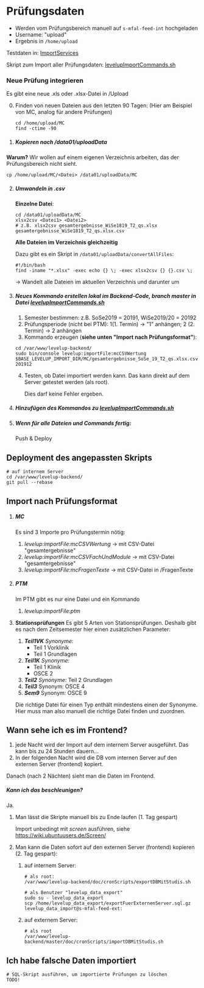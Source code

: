 # Prüfungsdaten

* Werden vom Prüfungsbereich manuell auf `s-mfal-feed-int` hochgeladen
* Username: "upload"
* Ergebnis in `/home/upload`

Testdaten in: [ImportServices](../../../tests/Integration/DatenImport/Infrastructure/ImportServices) 

Skript zum Import aller Prüfungsdaten: [levelupImportCommands.sh](../../../levelupImportCommands.sh) 

### Neue Prüfung integrieren

Es gibt eine neue .xls oder .xlsx-Datei in /Upload

0. Finden von neuen Dateien aus den letzten 90 Tagen:
    (Hier am Beispiel von MC, analog für andere Prüfungen)

    ```
    cd /home/upload/MC
    find -ctime -90
    ```

1. ##### Kopieren nach /data01/uploadData
   
**Warum?** Wir wollen auf einem eigenen Verzeichnis arbeiten, das der Prüfungsbereich nicht sieht.
   
   ```shell script
   cp /home/upload/MC/<Datei> /data01/uploadData/MC
```
   

   
2. ##### Umwandeln in .csv

   **Einzelne Datei**:

   ```shell script
   cd /data01/uploadData/MC
   xlsx2csv <Datei1> <Datei2>
   # z.B. xlsx2csv gesamtergebnisse_WiSe1819_T2_qs.xlsx gesamtergebnisse_WiSe1819_T2_qs.xlsx.csv
   ```

   **Alle Dateien im Verzeichnis gleichzeitig**

   Dazu gibt es ein Skript in `/data01/uploadData/convertAllFiles`:

   ```shell script
   #!/bin/bash
   find -iname "*.xlsx" -exec echo {} \; -exec xlsx2csv {} {}.csv \;
   ```

   -> Wandelt alle Dateien im aktuellen Verzeichnis und darunter um

3. ##### Neues Kommando erstellen lokal im Backend-Code, branch **master** in Datei [levelupImportCommands.sh](../../../levelupImportCommands.sh) 

   1. Semester bestimmen: z.B. SoSe2019 = 20191, WiSe2019/20 = 20192
   2. Prüfungsperiode (nicht bei PTM): 1(1. Termin) -> "1" anhängen; 2 (2. Termin) -> 2 anhängen
   3. Kommando erzeugen (**siehe unten "Import nach Prüfungsformat"**):

   ```shell script
   cd /var/www/levelup-backend/
   sudo bin/console levelup:importFile:mcCSVWertung $BASE_LEVELUP_IMPORT_DIR/MC/gesamtergebnisse_SoSe_19_T2_qs.xlsx.csv 201912
   ```

   4. Testen, ob Datei importiert werden kann. Das kann direkt auf dem Server getestet werden (als root).

      Dies darf keine Fehler ergeben.

4. ##### Hinzufügen des Kommandos zu  [levelupImportCommands.sh](../../../levelupImportCommands.sh) 

5. ##### Wenn für alle Dateien und Commands fertig: 
   
   Push & Deploy



## Deployment des angepassten Skripts

```shell script
# auf internem Server
cd /var/www/levelup-backend/
git pull --rebase
```



## Import nach Prüfungsformat

1. ##### MC

   Es sind 3 Importe pro Prüfungstermin nötig:

   1. *levelup:importFile:mcCSVWertung*
      -> mit CSV-Datei "gesamtergebnisse"
   2. *levelup:importFile:mcCSVFachUndModule*
      -> mit CSV-Datei "gesamtergebnisse"
   3. *levelup:importFile:mcFragenTexte*
      -> mit CSV-Datei in /FragenTexte

2. ##### PTM

   Im PTM gibt es nur eine Datei und ein Kommando

   1. *levelup:importFile:ptm*

3. **Stationsprüfungen**
   Es gibt 5 Arten von Stationsprüfungen. Deshalb gibt es nach dem Zeitsemester hier einen zusätzlichen Parameter:

   1. ***Teil1VK***
      *Synonyme:* 
      * Teil 1 Vorklinik
      * Teil 1 Grundlagen
   2. ***Teil1K***
      *Synonyme:*  
      * Teil 1 Klinik 
      * OSCE 2
   3. ***Teil2***
      *Synonyme:* Teil 2 Grundlagen
   4. ***Teil3***
      Synonym: OSCE 4
   5. ***Sem9***
      Synonym: OSCE 9

   Die richtige Datei für einen Typ enthält mindestens einen der Synonyme. Hier muss man also manuell die richtige Datei finden und zuordnen.

   

## Wann sehe ich es im Frontend?

1. jede Nacht wird der Import auf dem internem Server ausgeführt. Das kann bis zu 24 Stunden dauern...
2. In der folgenden Nacht wird die DB vom internen Server auf den externen Server (frontend) kopiert.

Danach (nach 2 Nächten) sieht man die Daten im Frontend.

##### Kann ich das beschleunigen?

Ja.

1. Man lässt die Skripte manuell bis zu  Ende laufen (1. Tag gespart)

   Import unbedingt mit *screen* ausführen, siehe https://wiki.ubuntuusers.de/Screen/

2. Man kann die Daten sofort auf den externen Server (frontend) kopieren (2. Tag gespart):

   1. auf internem Server:

      ```shell script
      # als root:
      /var/www/levelup-backend/doc/cronScripts/exportDBMitStudis.sh
      
      # als Benutzer "levelup_data_export"
      sudo su - levelup_data_export
      scp /home/levelup_data_export/exportFuerExternenServer.sql.gz levelup_data_import@s-mfal-feed-ext:
      ```

   2. auf externem Server:

      ```shell script
      # als root
      /var/www/levelup-backend/master/doc/cronScripts/importDBMitStudis.sh
      ```

      

## Ich habe falsche Daten importiert

```shell script
# SQL-Skript ausführen, um importierte Prüfungen zu löschen
TODO!
```

